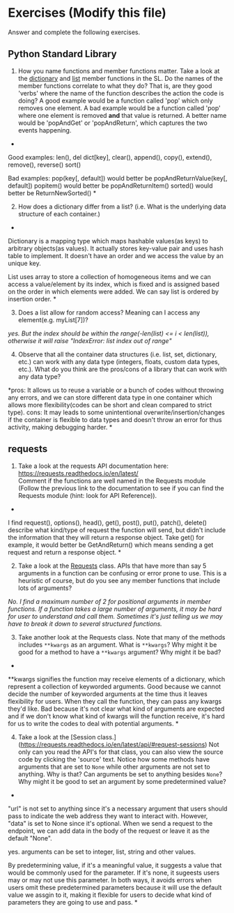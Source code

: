 # Exercises (Modify this file)

Answer and complete the following exercises.

## Python Standard Library

1. How you name functions and member functions matter. Take a look at the [dictionary](https://docs.python.org/3/library/stdtypes.html#typesmapping) 
and [list](https://docs.python.org/3/library/stdtypes.html#sequence-types-list-tuple-range) member functions in the SL. 
Do the names of the member functions correlate to what they do? That is, are they good 'verbs' where the name of the function describes the action the code is doing? A good example would be a function called 'pop' which only removes one element. A bad example would be a function called 'pop' where one element is removed **and** that value is returned. A better name would be 'popAndGet' or 'popAndReturn', which captures the two events happening.

*
Good examples:
len(), del dict[key], clear(), append(), copy(), extend(), remove(), reverse()
sort()

Bad examples:
pop(key[, default]) would better be popAndReturnValue(key[, default])
popitem() would better be popAndReturnItem()
sorted() would better be ReturnNewSorted()
*

2. How does a dictionary differ from a list? (i.e. What is the underlying data structure of each container.)

*
Dictionary is a mapping type which maps hashable values(as keys) to arbitrary objects(as values). It actually stores key-value pair and uses hash table to implement. It doesn't have an order and we access the value by an unique key.

List uses array to store a collection of homogeneous items and we can access a value/element by its index, which is fixed and is assigned based on the order in which elements were added. We can say list is ordered by insertion order.
*

3. Does a list allow for random access? Meaning can I access any element(e.g. myList[7])?

*yes. But the index should be within the range(-len(list) <= i < len(list)), otherwise it will raise "IndexError: list index out of range"*

4. Observe that all the container data structures (i.e. list, set, dictionary, etc.) can work with any data type (integers, floats, custom data types, etc.). 
What do you think are the pros/cons of a library that can work with any data type?

*pros:
It allows us to reuse a variable or a bunch of codes without throwing any errors, and we can store different data type in one container which allows more flexibility(codes can be short and clean compared to strict type).
cons:
It may leads to some unintentional overwrite/insertion/changes if the container is flexible to data types and doesn't throw an error for thus activity, making debugging harder.
*

## requests

1. Take a look at the requests API documentation here: https://requests.readthedocs.io/en/latest/  
Comment if the functions are well named in the Requests module (Follow the previous link to the documentation to see if you can find the Requests module (hint: look for API Reference)).

*
I find request(), options(), head(), get(), post(), put(), patch(), delete() describe what kind/type of request the function will send, but didn't include the information that they will return a response object. Take get() for example, it would better be GetAndReturn() which means sending a get request and return a response object.
*

2. Take a look at the [Requests](https://requests.readthedocs.io/en/latest/api/#lower-level-classes) class. APIs that have more than say 5 arguments in a function can be confusing or error prone to use. This is a heuristic of course, but do you see any member functions that include lots of arguments?

*No. I find a maximum number of 2 for positional arguments in member functions. If a function takes a large number of arguments, it may be hard for user to understand and call them. Sometimes it's just telling us we may have to break it down to several structured functions.*

3. Take another look at the Requests class. Note that many of the methods includes `**kwargs` as an argument. What is `**kwargs`? Why might it be good for a method to have a `**kwargs` argument? Why might it be bad?  

*
**kwargs signifies the function may receive elements of a dictionary, which represent a collection of keyworded arguments.
Good because we cannot decide the number of keyworded arguments at the time thus it leaves flexibility for users. When they call the function, they can pass any kwargs they'd like.
Bad because it's not clear what kind of arguments are expected and if we don't know what kind of kwargs will the function receive, it's hard for us to write the codes to deal with potential arguments.
*

4. Take a look at the [Session class.] (https://requests.readthedocs.io/en/latest/api/#request-sessions) Not only can you read the API's for that class, you can also view the source code by clicking the 'source' text. 
Notice how some methods have arguments that are set to `None` while other arguments are not set to anything. Why is that? Can arguments be set to anything besides `None`? Why might it be good to set an argument by some predetermined value?

*
"url" is not set to anything since it's a necessary argument that users should pass to indicate the web address they want to interact with. However, "data" is set to None since it's optional. When we send a request to the endpoint, we can add data in the body of the request or leave it as the default "None".

yes. arguments can be set to integer, list, string and other values.

By predetermining value, if it's a meaningful value, it suggests a value that would be commonly used for the parameter. If it's none, it sugeests users may or may not use this parameter. In both ways, it avoids errors when users omit these predetermined parameters because it will use the default value we assgin to it, making it flexible for users to decide what kind of parameters they are going to use and pass.
*

